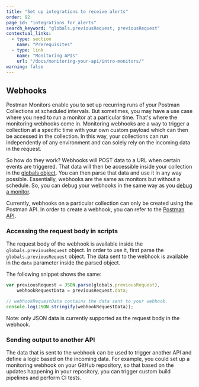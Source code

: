 ```yaml
---
title: "Set up integrations to receive alerts"
order: 92
page_id: "integrations_for_alerts"
search_keyword: "globals.previousRequest, previousRequest"
contextual_links:
  - type: section
    name: "Prerequisites"
  - type: link
    name: "Monitoring APIs"
    url: "/docs/monitoring-your-api/intro-monitors/"
warning: false
---
```


## Webhooks

Postman Monitors enable you to set up recurring runs of your Postman Collections at scheduled intervals. But sometimes, you may have a use case where you need to run a monitor at a particular time. That's where the monitoring webhooks come in. Monitoring webhooks are a way to trigger a collection at a specific time with your own custom payload which can then be accessed in the collection. In this way, your collections can run independently of any environment and can solely rely on the incoming data in the request.

So how do they work? Webhooks will POST data to a URL when certain events are triggered. That data will then be accessible inside your collection in the [globals object](/docs/sending-requests/variables/). You can then parse that data and use it in any way possible. Essentially, webhooks are the same as monitors but without a schedule. So, you can debug your webhooks in the same way as you [debug a monitor](/docs/monitoring-your-api/troubleshooting-monitors/).

Currently, webhooks on a particular collection can only be created using the Postman API. In order to create a webhook, you can refer to the [Postman API](/docs/developer/intro-api/).

### Accessing the request body in scripts

The request body of the webhook is available inside the `globals.previousRequest` object. In order to use it, first parse the `globals.previousRequest` object. The data sent to the webhook is available in the `data` parameter inside the parsed object.

The following snippet shows the same:

```js
var previousRequest = JSON.parse(globals.previousRequest),
    webhookRequestData = previousRequest.data;

// webhookRequestData contains the data sent to your webhook.
console.log(JSON.stringify(webhookRequestData));
```

Note: only JSON data is currently supported as the request body in the webhook.

### Sending output to another API

The data that is sent to the webhook can be used to trigger another API and define a logic based on the incoming data. For example, you could set up a monitoring webhook on your GitHub repository, so that based on the updates happening in your repository, you can trigger custom build pipelines and perform CI tests.
